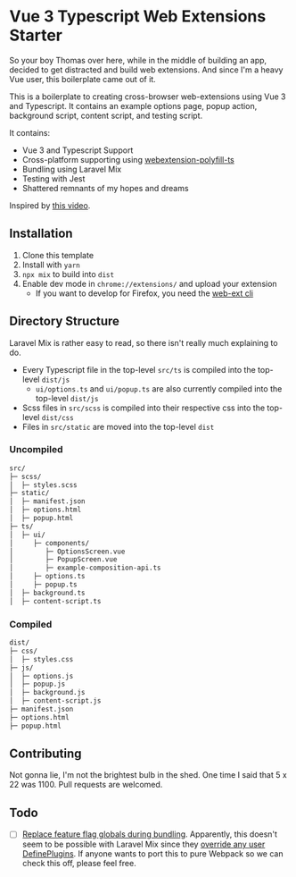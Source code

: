 # Vue 3 Typescript Web Extensions Starter

So your boy Thomas over here, while in the middle of building an app, decided to get distracted and build web extensions. And since I'm a heavy Vue user, this boilerplate came out of it.

This is a boilerplate to creating cross-browser web-extensions using Vue 3 and Typescript. It contains an example options page, popup action, background script, content script, and testing script.

It contains:

- Vue 3 and Typescript Support
- Cross-platform supporting using [webextension-polyfill-ts](https://github.com/Lusito/webextension-polyfill-ts)
- Bundling using Laravel Mix
- Testing with Jest
- Shattered remnants of my hopes and dreams

Inspired by [this video](https://www.youtube.com/watch?v=kYl271X2LNA).

## Installation

1. Clone this template
2. Install with `yarn`
3. `npx mix` to build into `dist`
4. Enable dev mode in `chrome://extensions/` and upload your extension
    - If you want to develop for Firefox, you need the [web-ext cli](https://extensionworkshop.com/documentation/develop/web-ext-command-reference/)

## Directory Structure

Laravel Mix is rather easy to read, so there isn't really much explaining to do.

- Every Typescript file in the top-level `src/ts` is compiled into the top-level `dist/js`
    - `ui/options.ts` and `ui/popup.ts` are also currently compiled into the top-level `dist/js`
- Scss files in `src/scss` is compiled into their respective css into the top-level `dist/css`
- Files in `src/static` are moved into the top-level `dist`

### Uncompiled

```markdown
src/
├─ scss/
│  ├─ styles.scss
├─ static/
│  ├─ manifest.json
│  ├─ options.html
│  ├─ popup.html
├─ ts/
│  ├─ ui/
│     ├─ components/
│        ├─ OptionsScreen.vue
│        ├─ PopupScreen.vue
│        ├─ example-composition-api.ts
│     ├─ options.ts
│     ├─ popup.ts
│  ├─ background.ts
│  ├─ content-script.ts
```

### Compiled

```markdown
dist/
├─ css/
│  ├─ styles.css
├─ js/
│  ├─ options.js
│  ├─ popup.js
│  ├─ background.js
│  ├─ content-script.js
├─ manifest.json
├─ options.html
├─ popup.html
```

## Contributing

Not gonna lie, I'm not the brightest bulb in the shed. One time I said that 5 x 22 was 1100. Pull requests are welcomed.

## Todo

- [ ]  [Replace feature flag globals during bundling](http://link.vuejs.org/feature-flags). Apparently, this doesn't seem to be possible with Laravel Mix since they [override any user DefinePlugins](https://stackoverflow.com/questions/48906425/laravel-mix-webpack-environment-dependent-variable-for-client-code). If anyone wants to port this to pure Webpack so we can check this off, please feel free.